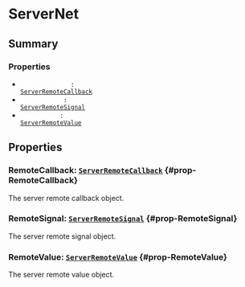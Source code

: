 # ServerNet

## Summary
### Properties
- <code><a style="color:white" href="#prop-RemoteCallback">RemoteCallback</a>: [ServerRemoteCallback](/api/serverremotecallback)</code>
- <code><a style="color:white" href="#prop-RemoteSignal">RemoteSignal</a>: [ServerRemoteSignal](/api/serverremotesignal)</code>
- <code><a style="color:white" href="#prop-RemoteValue">RemoteValue</a>: [ServerRemoteValue](/api/serverremotevalue)</code>
## Properties
### RemoteCallback: <code>[ServerRemoteCallback](/api/serverremotecallback)</code> {#prop-RemoteCallback}
The server remote callback object.

### RemoteSignal: <code>[ServerRemoteSignal](/api/serverremotesignal)</code> {#prop-RemoteSignal}
The server remote signal object.

### RemoteValue: <code>[ServerRemoteValue](/api/serverremotevalue)</code> {#prop-RemoteValue}
The server remote value object.

